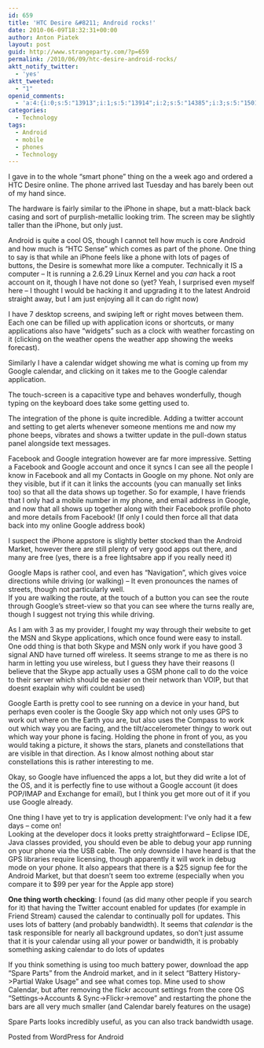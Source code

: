 ```yaml
---
id: 659
title: 'HTC Desire &#8211; Android rocks!'
date: 2010-06-09T18:32:31+00:00
author: Anton Piatek
layout: post
guid: http://www.strangeparty.com/?p=659
permalink: /2010/06/09/htc-desire-android-rocks/
aktt_notify_twitter:
  - 'yes'
aktt_tweeted:
  - "1"
openid_comments:
  - 'a:4:{i:0;s:5:"13913";i:1;s:5:"13914";i:2;s:5:"14385";i:3;s:5:"15010";}'
categories:
  - Technology
tags:
  - Android
  - mobile
  - phones
  - Technology
---
```

I gave in to the whole &#8220;smart phone&#8221; thing on the a week ago and ordered a HTC Desire online. The phone arrived last Tuesday and has barely been out of my hand since.

The hardware is fairly similar to the iPhone in shape, but a matt-black back casing and sort of purplish-metallic looking trim. The screen may be slightly taller than the iPhone, but only just.

Android is quite a cool OS, though I cannot tell how much is core Android and how much is &#8220;HTC Sense&#8221; which comes as part of the phone. One thing to say is that while an iPhone feels like a phone with lots of pages of buttons, the Desire is somewhat more like a computer. Technically it IS a computer &#8211; It is running a 2.6.29 Linux Kernel and you _can_ hack a root account on it, though I have not done so (yet? Yeah, I surprised even myself here &#8211; I thought I would be hacking it and upgrading it to the latest Android straight away, but I am just enjoying all it can do right now)

I have 7 desktop screens, and swiping left or right moves between them. Each one can be filled up with application icons or shortcuts, or many applications also have &#8220;widgets&#8221; such as a clock with weather forcasting on it (clicking on the weather opens the weather app showing the weeks forecast).

Similarly I have a calendar widget showing me what is coming up from my Google calendar, and clicking on it takes me to the Google calendar application.

The touch-screen is a capacitive type and behaves wonderfully, though typing on the keyboard does take some getting used to.

The integration of the phone is quite incredible. Adding a twitter account and setting to get alerts whenever someone mentions me and now my phone beeps, vibrates and shows a twitter update in the pull-down status panel alongside text messages.

Facebook and Google integration however are far more impressive. Setting a Facebook and Google account and once it syncs I can see all the people I know in Facebook and all my Contacts in Google on my phone. Not only are they visible, but if it can it links the accounts (you can manually set links too) so that all the data shows up together. So for example, I have friends that I only had a mobile number in my phone, and email address in Google, and now that all shows up together along with their Facebook profile photo and more details from Facebook! (If only I could then force all that data back into my online Google address book)

I suspect the iPhone appstore is slightly better stocked than the Android Market, however there are still plenty of very good apps out there, and many are free (yes, there is a free lightsabre app if you really need it)

Google Maps is rather cool, and even has &#8220;Navigation&#8221;, which gives voice directions while driving (or walking) &#8211; It even pronounces the names of streets, though not particularly well.  
If you are walking the route, at the touch of a button you can see the route through Google&#8217;s street-view so that you can see where the turns really are, though I suggest not trying this while driving.

As I am with 3 as my provider, I fought my way through their website to get the MSN and Skype applications, which once found were easy to install. One odd thing is that both Skype and MSN only work if you have good 3 signal AND have turned off wireless. It seems strange to me as there is no harm in letting you use wireless, but I guess they have their reasons (I believe that the Skype app actually uses a GSM phone call to do the voice to their server which should be easier on their network than VOIP, but that doesnt exaplain why wifi couldnt be used)

Google Earth is pretty cool to see running on a device in your hand, but perhaps even cooler is the Google Sky app which not only uses GPS to work out where on the Earth you are, but also uses the Compass to work out which way you are facing, and the tilt/accelerometer thingy to work out which way your phone is facing. Holding the phone in front of you, as you would taking a picture, it shows the stars, planets and constellations that are visible in that direction. As I know almost nothing about star constellations this is rather interesting to me.

Okay, so Google have influenced the apps a lot, but they did write a lot of the OS, and it is perfectly fine to use without a Google account (it does POP/IMAP and Exchange for email), but I think you get more out of it if you use Google already.

One thing I have yet to try is application development: I&#8217;ve only had it a few days &#8211; come on!  
Looking at the developer docs it looks pretty straightforward &#8211; Eclipse IDE, Java classes provided, you should even be able to debug your app running on your phone via the USB cable. The only downside I have heard is that the GPS libraries require licensing, though apparently it will work in debug mode on your phone. It also appears that there is a $25 signup fee for the Android Market, but that doesn&#8217;t seem too extreme (especially when you compare it to $99 per year for the Apple app store)

**One thing worth checking**: I found (as did many other people if you search for it) that having the Twitter account enabled for updates (for example in Friend Stream) caused the calendar to continually poll for updates. This uses lots of battery (and probably bandwidth). It seems that _calendar_ is the task responsible for nearly all background updates, so don&#8217;t just assume that it is your calendar using all your power or bandwidth, it is probably something asking calendar to do lots of updates

If you think something is using too much battery power, download the app &#8220;Spare Parts&#8221; from the Android market, and in it select &#8220;Battery History->Partial Wake Usage&#8221; and see what comes top. Mine used to show Calendar, but after removing the flickr account settings from the core OS &#8220;Settings->Accounts & Sync->Flickr->remove&#8221; and restarting the phone the bars are all very much smaller (and Calendar barely features on the usage)

Spare Parts looks incredibly useful, as you can also track bandwidth usage.

<span id="post_sig">Posted from WordPress for Android</span>